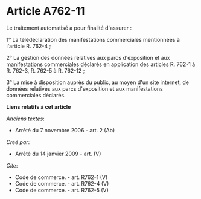 # Article A762-11

Le traitement automatisé a pour finalité d'assurer : 

1° La télédéclaration des manifestations commerciales mentionnées à l'article R. 762-4 ; 

2° La gestion des données relatives aux parcs d'exposition et aux manifestations commerciales déclarés en application des
articles R. 762-1 à R. 762-3, R. 762-5 à R. 762-12 ; 

3° La mise à disposition auprès du public, au moyen d'un site internet, de données relatives aux parcs d'exposition et aux
manifestations commerciales déclarés.

**Liens relatifs à cet article**

_Anciens textes_:

  - Arrêté du 7 novembre 2006 - art. 2 (Ab)

_Créé par_:

  - Arrêté du 14 janvier 2009 - art. (V)

_Cite_:

  - Code de commerce. - art. R762-1 (V)
  - Code de commerce. - art. R762-4 (V)
  - Code de commerce. - art. R762-5 (V)
